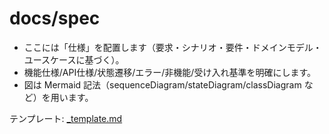 # docs/spec

- ここには「仕様」を配置します（要求・シナリオ・要件・ドメインモデル・ユースケースに基づく）。
- 機能仕様/API仕様/状態遷移/エラー/非機能/受け入れ基準を明確にします。
- 図は Mermaid 記法（sequenceDiagram/stateDiagram/classDiagram など）を用います。

テンプレート: [_template.md](./_template.md)
